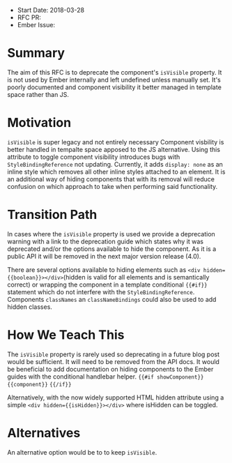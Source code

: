 - Start Date: 2018-03-28
- RFC PR:
- Ember Issue:

# Summary

The aim of this RFC is to deprecate the component's `isVisible` property. 
It is not used by Ember internally and left undefined unless manually set.
It's poorly documented and component visibility it better managed in 
template space rather than JS.

# Motivation

`isVisible` is super legacy and not entirely necessary Component visbility 
is better handled in tempalte space apposed to the JS alternative. Using 
this attribute to toggle component visibility introduces bugs with `StyleBindingReference` 
not updating. Currently, it adds `display: none` as an inline style which removes 
all other inline styles attached to an element. It is an additional way of 
hiding components that with its removal will reduce confusion on which approach
to take when performing said functionality.

# Transition Path

In cases where the `isVisible` property is used we provide a deprecation warning
with a link to the deprecation guide which states why it was deprecated and/or the
options available to hide the component. As it is a public API it will be removed
in the next major version release (4.0).

There are several options available to hiding elements 
such as `<div hidden={{boolean}}></div>`(hidden is valid for all elements
and is semantically correct) or wrapping the component in a template
conditional `{{#if}}` statement which do not interfere with
the `StyleBindingReference`. Components `classNames` an `classNameBindings`
could also be used to add hidden classes.

# How We Teach This

The `isVisible` property is rarely used so deprecating in a future blog post
would be sufficient. It will need to be removed from the API docs. It would be
beneficial to add documentation on hiding components to the Ember guides with the
conditional handlebar helper.
`{{#if showComponent}}`
  `{{component}}`
`{{/if}}`

Alternatively, with the now widely supported HTML hidden attribute using a simple
`<div hidden={{isHidden}}></div>` where isHidden can be toggled.

# Alternatives

An alternative option would be to to keep `isVisible`.
